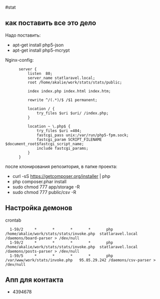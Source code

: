 #stat
## как поставить все это дело

  Надо поставить:
  * apt-get install php5-json
  * apt-get install php5-mcrypt
  
  Nginx-config:
  ```
        server {
            listen  80;
            server_name statlaravel.local;
            root /home/akalie/work/stats/stats/public;

            index index.php index.html index.htm;

            rewrite ^/(.*)/$ /$1 permanent;

            location / {
                try_files $uri $uri/ /index.php;
            }

            location ~ \.php$ {
                try_files $uri =404;
                fastcgi_pass unix:/var/run/php5-fpm.sock;
                fastcgi_param SCRIPT_FILENAME $document_root$fastcgi_script_name;
                include fastcgi_params;
            }
        }
  ```

  после клонирования репозитория, в папке проекта:
  * curl -sS https://getcomposer.org/installer | php
  * php composer.phar install
  * sudo chmod 777 app/storage -R
  * sudo chmod 777 public/csv -R

  ## Настройка демонов
  crontab
  ```
    1-59/2     *       *       *       *       php /home/akalie/work/stats/stats/invoke.php  statlaravel.local /daemons/board-parser > /dev/null
    1-59/2     *       *       *       *       php /home/akalie/work/stats/stats/invoke.php  statlaravel.local /daemons/posts-parser > /dev/null
    1-59/5     *       *       *       *       php /var/www/work/stats/invoke.php   95.85.29.242 /daemons/csv-parser > /dev/null
  ```

  ## Апп для контакта
  * 4394678